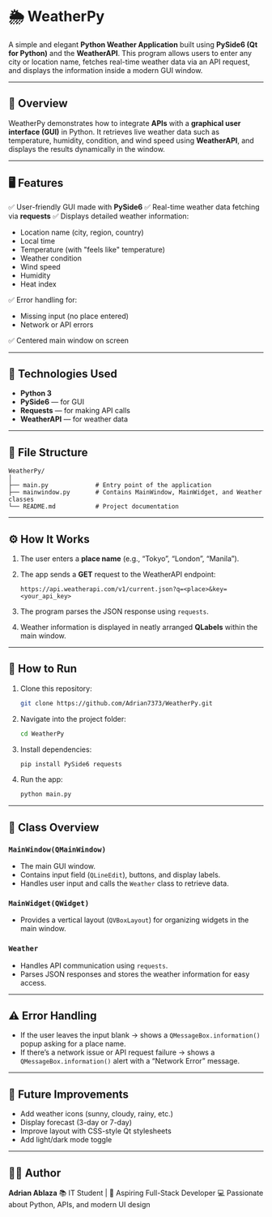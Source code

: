 # 🌦️ WeatherPy

A simple and elegant **Python Weather Application** built using **PySide6 (Qt for Python)** and the **WeatherAPI**.
This program allows users to enter any city or location name, fetches real-time weather data via an API request, and displays the information inside a modern GUI window.

---

## 🧠 Overview

WeatherPy demonstrates how to integrate **APIs** with a **graphical user interface (GUI)** in Python.
It retrieves live weather data such as temperature, humidity, condition, and wind speed using **WeatherAPI**, and displays the results dynamically in the window.

---

## 🖥️ Features

✅ User-friendly GUI made with **PySide6**
✅ Real-time weather data fetching via **requests**
✅ Displays detailed weather information:

* Location name (city, region, country)
* Local time
* Temperature (with "feels like" temperature)
* Weather condition
* Wind speed
* Humidity
* Heat index

✅ Error handling for:

* Missing input (no place entered)
* Network or API errors

✅ Centered main window on screen

---

## 🧩 Technologies Used

* **Python 3**
* **PySide6** — for GUI
* **Requests** — for making API calls
* **WeatherAPI** — for weather data

---

## 📂 File Structure

```
WeatherPy/
│
├── main.py             # Entry point of the application
├── mainwindow.py       # Contains MainWindow, MainWidget, and Weather classes
└── README.md           # Project documentation
```

---

## ⚙️ How It Works

1. The user enters a **place name** (e.g., “Tokyo”, “London”, “Manila”).
2. The app sends a **GET** request to the WeatherAPI endpoint:

   ```
   https://api.weatherapi.com/v1/current.json?q=<place>&key=<your_api_key>
   ```
3. The program parses the JSON response using `requests`.
4. Weather information is displayed in neatly arranged **QLabels** within the main window.

---

## 🚀 How to Run

1. Clone this repository:

   ```bash
   git clone https://github.com/Adrian7373/WeatherPy.git
   ```
2. Navigate into the project folder:

   ```bash
   cd WeatherPy
   ```
3. Install dependencies:

   ```bash
   pip install PySide6 requests
   ```
4. Run the app:

   ```bash
   python main.py
   ```

---

## 🧱 Class Overview

### `MainWindow(QMainWindow)`

* The main GUI window.
* Contains input field (`QLineEdit`), buttons, and display labels.
* Handles user input and calls the `Weather` class to retrieve data.

### `MainWidget(QWidget)`

* Provides a vertical layout (`QVBoxLayout`) for organizing widgets in the main window.

### `Weather`

* Handles API communication using `requests`.
* Parses JSON responses and stores the weather information for easy access.

---

## ⚠️ Error Handling

* If the user leaves the input blank → shows a `QMessageBox.information()` popup asking for a place name.
* If there’s a network issue or API request failure → shows a `QMessageBox.information()` alert with a “Network Error” message.

---

## 📸 Future Improvements

* Add weather icons (sunny, cloudy, rainy, etc.)
* Display forecast (3-day or 7-day)
* Improve layout with CSS-style Qt stylesheets
* Add light/dark mode toggle

---

## 👨‍💻 Author

**Adrian Ablaza**
📚 IT Student | 🧠 Aspiring Full-Stack Developer
💻 Passionate about Python, APIs, and modern UI design
